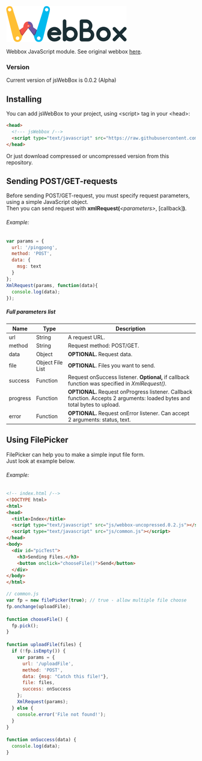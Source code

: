<img src="https://raw.githubusercontent.com/hypersasha/npm-webbox/master/example/css/imgs/wb_logo.png" width="320"/>

Webbox JavaScript module. See original webbox [here](https://github.com/hypersasha/npm-webbox).

### Version
Current version of jsWebBox is 0.0.2 (Alpha)

## Installing
You can add jsWebBox to your project, using \<script> tag in your \<head>:

```HTML
<head>
  <!--- jsWebbox /-->
  <script type="text/javascript" src="https://raw.githubusercontent.com/hypersasha/js-webbox/master/webbox-uncopressed.0.2.js"></script>
</head>
```
Or just download compressed or uncompressed version from this repository.

## Sending POST/GET-requests
Before sending POST/GET-request, you must specify request parameters, using a simple JavaScript object.  
Then you can send request with **xmlRequest(**_\<parameters>_, [callback]**)**.

###### Example:
```JavaScript
var params = {
  url: '/pingpong',
  method: 'POST',
  data: {
    msg: text
  }
};
XmlRequest(params, function(data){
  console.log(data);
});
```

##### Full parameters list
| Name | Type | Description |
| --- | --- | --- |
| url | String | A request URL. |
| method | String | Request method: POST/GET. |
| data | Object | **OPTIONAL.** Request data. |
| file | Object File List | **OPTIONAL**. Files you want to send. |
| success | Function | Request onSuccess listener. **Optional,** if callback function was specified in _XmlRequest()._ |
| progress | Function | **OPTIONAL.** Request onProgress listener. Callback function. Accepts 2 arguments: loaded bytes and total bytes to upload. |
| error | Function | **OPTIONAL.** Request onError listener. Can accept 2 arguments: status, text. |

## Using FilePicker
FilePicker can help you to make a simple input file form.  
Just look at example below.

###### Example:
```HTML
<!-- index.html /-->
<!DOCTYPE html>
<html>
<head>
  <title>Index</title>
  <script type="text/javascript" src="js/webbox-uncopressed.0.2.js"></script>
  <script type="text/javascript" src="js/common.js"></script>
</head>
<body>
  <div id="picTest">
    <h3>Sending Files.</h3>
    <button onclick="chooseFile()">Send</button>
  </div>
</body>
</html>
```
```JavaScript
// common.js
var fp = new filePicker(true); // true - allow multiple file choose
fp.onchange(uploadFile);

function chooseFile() {
  fp.pick();
}

function uploadFile(files) {
  if (!fp.isEmpty()) {
    var params = {
      url: '/uploadFile',
      method: 'POST',
      data: {msg: "Catch this file!"},
      file: files,
      success: onSuccess
    };
    XmlRequest(params);
  } else {
    console.error('File not found!');
  }
}

function onSuccess(data) {
  console.log(data);
}
```
